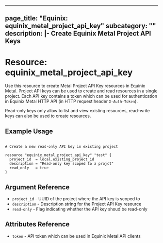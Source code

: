 ---
page_title: "Equinix: equinix_metal_project_api_key"
subcategory: ""
description: |-
  Create Equinix Metal Project API Keys
  ---

# Resource: equinix_metal_project_api_key

Use this resource to create Metal Project API Key resources in Equinix Metal. Project API keys can be used to create and read resources in a single project. Each API key contains a token which can be used for authentication in Equinix Metal HTTP API (in HTTP request header `X-Auth-Token`).


Read-only keys only allow to list and view existing resources, read-write keys can also be used to create resources.


## Example Usage

```hcl

# Create a new read-only API key in existing project

resource "equinix_metal_project_api_key" "test" {
  project_id  = local.existing_project_id
  description = "Read-only key scoped to a projct"
  read_only   = true
}
```

## Argument Reference

* `project_id` - UUID of the project where the API key is scoped to
* `description` - Description string for the Project API Key resource
* `read-only` - Flag indicating whether the API key shoud be read-only

## Attributes Reference

* `token` - API token which can be used in Equinix Metal API clients
